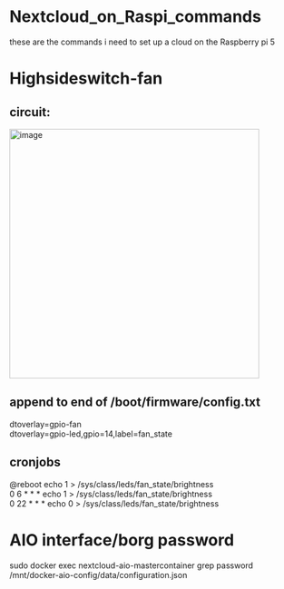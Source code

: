 # Nextcloud_on_Raspi_commands
these are the commands i need to set up a cloud on the Raspberry pi 5

# Highsideswitch-fan
## circuit:
<img width="440" height="440" alt="image" src="https://github.com/user-attachments/assets/f01977fc-32c6-43df-839f-fcfcaeec8156" />

## append to end of /boot/firmware/config.txt
dtoverlay=gpio-fan  
dtoverlay=gpio-led,gpio=14,label=fan_state  
## cronjobs
@reboot echo 1 > /sys/class/leds/fan_state/brightness  
0 6 * * * echo 1 > /sys/class/leds/fan_state/brightness  
0 22 * * * echo 0 > /sys/class/leds/fan_state/brightness  

# AIO interface/borg password
sudo docker exec nextcloud-aio-mastercontainer grep password /mnt/docker-aio-config/data/configuration.json
